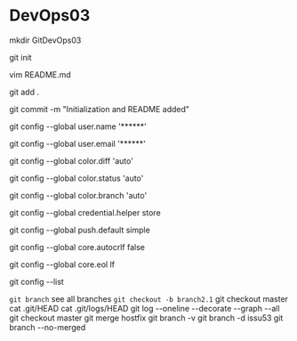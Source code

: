 # DevOps03

mkdir GitDevOps03

git init

vim README.md

git add .

git commit -m "Initialization and README added"

git config --global user.name '******'

git config --global user.email '******'

git config --global color.diff 'auto'

git config --global color.status 'auto'

git config --global color.branch 'auto'

git config --global credential.helper store

git config --global push.default simple

git config --global core.autocrlf false

git config --global core.eol lf

git config --list

`git branch` see all branches
`git checkout -b branch2.1`
git checkout master
cat .git/HEAD
cat .git/logs/HEAD
git log --oneline --decorate --graph --all
git checkout master
git merge hostfix
git branch -v
git branch -d issu53
git branch --no-merged
